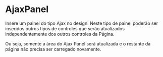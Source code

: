 # AjaxPanel

Insere um painel do tipo Ajax no design. Neste tipo de painel poderão ser inseridos outros tipos de controles que serão atualizados independentemente dos outros controles da Página. 

Ou seja, somente a área do Ajax Panel será atualizada e o restante da página não precisa ser carregado novamente.

